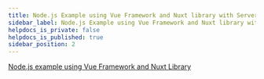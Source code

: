 ```yaml
---
title: Node.js Example using Vue Framework and Nuxt library with Server Side Rendering
sidebar_label: Node.js Example using Vue Framework and Nuxt library with Server Side Rendering
helpdocs_is_private: false
helpdocs_is_published: true
sidebar_position: 2
---
```


<p>
  <button hidden style={{borderRadius:'8px', border:'1px', fontFamily:'Courier New', fontWeight:'800', textAlign:'left'}}> help.split.io link: https://help.split.io/hc/en-us/articles/360050835132-NodeJS-Example-using-Vue-Framework-and-Nuxt-library-with-Server-Side-Rendering </button>
</p>

[Node.js example using Vue Framework and Nuxt Library](https://github.com/Split-Community/Split-SDKs-Examples/tree/main/NodeJS-withVue-Nuxt)